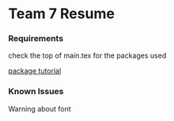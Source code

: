 # Team 7 Resume

### Requirements
check the top of main.tex for the packages used

[package tutorial](https://www.latex-tutorial.com/tutorials/packages/)

### Known Issues
Warning about font
